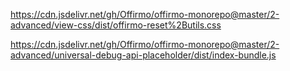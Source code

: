 
https://cdn.jsdelivr.net/gh/Offirmo/offirmo-monorepo@master/2-advanced/view-css/dist/offirmo-reset%2Butils.css

https://cdn.jsdelivr.net/gh/Offirmo/offirmo-monorepo@master/2-advanced/universal-debug-api-placeholder/dist/index-bundle.js

